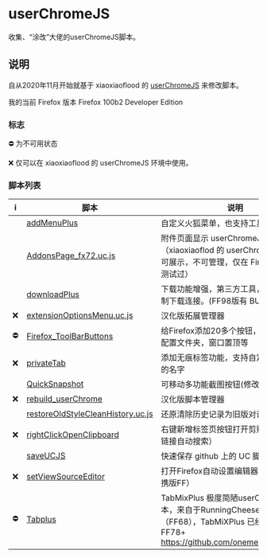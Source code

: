# userChromeJS

收集、“涂改”大佬的userChromeJS脚本。

## 说明
自从2020年11月开始就基于 xiaoxiaoflood 的 [userChromeJS](https://github.com/xiaoxiaoflood/firefox-scripts/) 来修改脚本。

我的当前 Firefox 版本 Firefox 100b2 Developer Edition

### 标志

⛔ 为不可用状态

❌ 仅可以在 xiaoxiaoflood 的 userChromeJS 环境中使用。

### 脚本列表

| ℹ️    | 脚本                                                         | 说明                                                         |
| ---- | ------------------------------------------------------------ | ------------------------------------------------------------ |
|      | [addMenuPlus](addMenuPlus/addMenuPlus.uc.js)                 | 自定义火狐菜单，也支持工具按钮移动                           |
|      | [AddonsPage_fx72.uc.js](AddonsPage_fx72.uc.js)               | 附件页面显示 userChromeJS 脚本列表（xiaoxiaoflod 的 userChromeJS 环境仅可展示，不可管理，仅在 Firefox 100 中测试过） |
|      | [downloadPlus](downloadPlus/)                                | 下载功能增强，第三方工具，另存为，复制下载连接。(FF98版有 BUG) |
| ❌    | [extensionOptionsMenu.uc.js](extensionOptionsMenu.uc.js)     | 汉化版拓展管理器                                             |
| ⛔    | [Firefox_ToolBarButtons](Firefox_ToolBarButtons.uc.js)       | 给Firefox添加20多个按钮，有重启，打开配置文件夹，窗口置顶等  |
| ❌    | [privateTab](privateTab.uc.js)                               | 添加无痕标签功能，支持自定义无痕身份的名字                   |
|      | [QuickSnapshot](QuickSnapshot_Mod.uc.js)                     | 可移动多功能截图按钮(修改版)                                 |
| ❌    | [rebuild_userChrome](rebuild_userChrome.uc.js)               | 汉化版脚本管理器                                             |
|      | [restoreOldStyleCleanHistory.uc.js](restoreOldStyleCleanHistory.uc.js) | 还原清除历史记录为旧版对话                                   |
| ❌    | [rightClickOpenClipboard](rightClickOpenClipboard.uc.js)     | 右键新增标签页按钮打开剪贴板链接（非链接自动搜索）           |
|      | [saveUCJS](saveUCJS.uc.js)                                   | 快速保存 github 上的 UC 脚本                                 |
| ❌    | [setViewSourceEditor](setViewSourceEditor.uc.js)             | 打开Firefox自动设置编辑器路径（用于便携版FF）                |
| ⛔    | [Tabplus](Tabplus/Tabplus.uc.js)                             | TabMixPlus 极度简陋userChromeJS版本，来自于RunningCheese Firefox V10（FF68），TabMiXPlus 已经复活，支持 FF78+ https://github.com/onemen/TabMixPlus |

